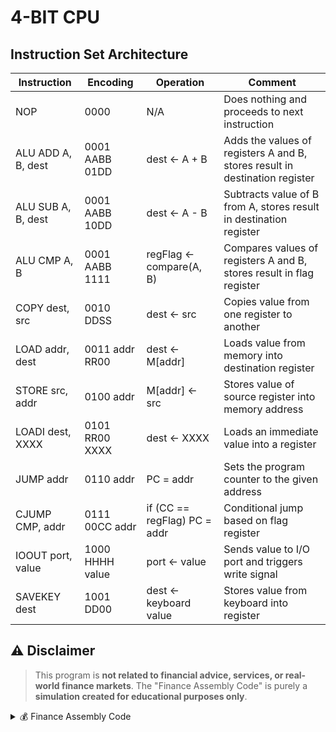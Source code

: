 # 4-BIT CPU

## Instruction Set Architecture

| **Instruction**     | **Encoding**        | **Operation**                 | **Comment**                                                                 |
|---------------------|---------------------|-------------------------------|------------------------------------------------------------------------------|
| NOP                 | 0000                | N/A                           | Does nothing and proceeds to next instruction                               |
| ALU ADD A, B, dest  | 0001 AABB 01DD      | dest ← A + B                  | Adds the values of registers A and B, stores result in destination register |
| ALU SUB A, B, dest  | 0001 AABB 10DD      | dest ← A - B                  | Subtracts value of B from A, stores result in destination register          |
| ALU CMP A, B        | 0001 AABB 1111      | regFlag ← compare(A, B)       | Compares values of registers A and B, stores result in flag register        |
| COPY dest, src      | 0010 DDSS           | dest ← src                    | Copies value from one register to another                                   |
| LOAD addr, dest     | 0011 addr RR00      | dest ← M[addr]                | Loads value from memory into destination register                           |
| STORE src, addr     | 0100 addr           | M[addr] ← src                 | Stores value of source register into memory address                         |
| LOADI dest, XXXX    | 0101 RR00 XXXX      | dest ← XXXX                   | Loads an immediate value into a register                                    |
| JUMP addr           | 0110 addr           | PC = addr                     | Sets the program counter to the given address                               |
| CJUMP CMP, addr     | 0111 00CC addr      | if (CC == regFlag) PC = addr | Conditional jump based on flag register                                     |
| IOOUT port, value   | 1000 HHHH value     | port ← value                  | Sends value to I/O port and triggers write signal                           |
| SAVEKEY dest        | 1001 DD00           | dest ← keyboard value         | Stores value from keyboard into register                                    |


## ⚠️ Disclaimer
> This program is **not related to financial advice, services, or real-world finance markets**.
> The "Finance Assembly Code" is purely a **simulation created for educational purposes only**.

<details>
  <summary>💰 Finance Assembly Code</summary>

```asm
  DO_ADD:
      SAVE_KEY R1
      LOADI R2, 0X1
      ALU ADD, R0, R0, R2
      ALU CMP, FLAGS R1, R2
      CJUMP EQ, SHOW_RESULT

      JUMP DO_SUB

  DO_SUB:
      SAVE_KEY R1
      LOADI R2, 0X1
      ALU SUB, R0, R0, R2
      ALU CMP, FLAGS R1, R2
      CJUMP EQ, SHOW_RESULT

      JUMP DO_ADD
.....
```
 [Read all the code in here ►](code/financeSimulation.txt)
</details>
